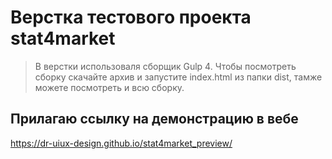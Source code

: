 # Верстка тестового проекта stat4market

> В верстки использоваля сборщик Gulp 4.
> Чтобы посмотреть сборку скачайте архив и запустите index.html из папки dist, тамже можете посмотреть и всю сборку.

## Прилагаю ссылку на демонстрацию в вебе
https://dr-uiux-design.github.io/stat4market_preview/
